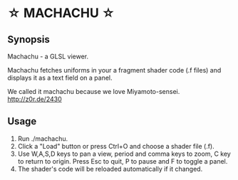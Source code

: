 ☆ MACHACHU ☆
============

Synopsis
--------
Machachu - a GLSL viewer.

Machachu fetches uniforms in your a fragment shader code (.f files) and displays it as a text field on a panel.

We called it machachu because we love Miyamoto-sensei.
http://z0r.de/2430

Usage
-----
1. Run ./machachu.
2. Click a "Load" button or press Ctrl+O and choose a shader file (.f).
3. Use W,A,S,D keys to pan a view, period and comma keys to zoom, C key to return to origin. Press Esc to quit, P to pause and F to toggle a panel. 
4. The shader's code will be reloaded automatically if it changed.